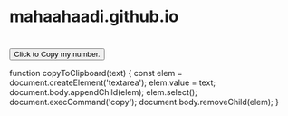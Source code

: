 # mahaahaadi.github.io


<html>
<head>
<style>
input {
  display: none;
}

button {
    width:  100%;
    color:  #008CBA;
    border: 2px solid #fff;
    background-color:#fff;
}


button:hover {
  color:  #008CBA; 
  border: 2px solid #008CBA;
  padding: 10px;
}



</style>
</head>
<body>

<h1><input type="text" value="8660720750" id="myInput" disabled style=" background-color:#fff display:block "></h1>
<button onclick="myFunction()">Click to Copy my number.</button>

<script>
function myFunction() {
	text = 8660720750;
   const elem = document.createElement('textarea');
   elem.value = text;
   document.body.appendChild(elem);
   elem.select();
   document.execCommand('copy');
   document.body.removeChild(elem);
}
  
  /* Alert the copied text */
   alert("You have successfully copied my number " + copyText.value + ", save it else I can't see your status 😂");
}
</script>

</body>
</html>




function copyToClipboard(text) {
   const elem = document.createElement('textarea');
   elem.value = text;
   document.body.appendChild(elem);
   elem.select();
   document.execCommand('copy');
   document.body.removeChild(elem);
}

